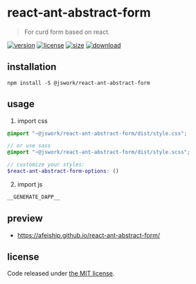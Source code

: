 # react-ant-abstract-form
> For curd form based on react.

[![version][version-image]][version-url]
[![license][license-image]][license-url]
[![size][size-image]][size-url]
[![download][download-image]][download-url]

## installation
```shell
npm install -S @jswork/react-ant-abstract-form
```

## usage
1. import css
  ```scss
  @import "~@jswork/react-ant-abstract-form/dist/style.css";

  // or use sass
  @import "~@jswork/react-ant-abstract-form/dist/style.scss";

  // customize your styles:
  $react-ant-abstract-form-options: ()
  ```
2. import js
  ```js
__GENERATE_DAPP__
  ```

## preview
- https://afeiship.github.io/react-ant-abstract-form/

## license
Code released under [the MIT license](https://github.com/afeiship/react-ant-abstract-form/blob/master/LICENSE.txt).

[version-image]: https://img.shields.io/npm/v/@jswork/react-ant-abstract-form
[version-url]: https://npmjs.org/package/@jswork/react-ant-abstract-form

[license-image]: https://img.shields.io/npm/l/@jswork/react-ant-abstract-form
[license-url]: https://github.com/afeiship/react-ant-abstract-form/blob/master/LICENSE.txt

[size-image]: https://img.shields.io/bundlephobia/minzip/@jswork/react-ant-abstract-form
[size-url]: https://github.com/afeiship/react-ant-abstract-form/blob/master/dist/react-ant-abstract-form.min.js

[download-image]: https://img.shields.io/npm/dm/@jswork/react-ant-abstract-form
[download-url]: https://www.npmjs.com/package/@jswork/react-ant-abstract-form
